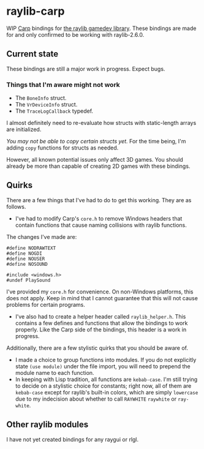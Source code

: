 # raylib-carp

WIP [Carp](https://github.com/carp-lang/Carp) bindings for [the raylib gamedev library](https://github.com/raysan5/raylib). These bindings are made for and only confirmed to be working with raylib-2.6.0.

## Current state

These bindings are still a major work in progress. Expect bugs.

### Things that I'm aware might not work

* The `BoneInfo` struct.
* The `VrDeviceInfo` struct.
* The `TraceLogCallback` typedef.

I almost definitely need to re-evaluate how structs with static-length arrays are initialized.

*You may not be able to copy certain structs yet.* For the time being, I'm adding `copy` functions for structs as needed.

However, all known potential issues only affect 3D games. You should already be more than capable of creating 2D games with these bindings.

## Quirks

There are a few things that I've had to do to get this working. They are as follows.

  * I've had to modify Carp's `core.h` to remove Windows headers that contain functions that cause naming collisions with raylib functions.

  The changes I've made are:

  ```
  #define NODRAWTEXT
  #define NOGDI
  #define NOUSER
  #define NOSOUND

  #include <windows.h>
  #undef PlaySound
  ```

  I've provided my `core.h` for convenience. On non-Windows platforms, this does not apply. Keep in mind that I cannot guarantee that this will not cause problems for certain programs.

  * I've also had to create a helper header called `raylib_helper.h`. This contains a few defines and functions that allow the bindings to work properly. Like the Carp side of the bindings, this header is a work in progress.

Additionally, there are a few stylistic quirks that you should be aware of.

  * I made a choice to group functions into modules. If you do not explicitly state `(use module)` under the file import, you will need to prepend the module name to each function.
  * In keeping with Lisp tradition, all functions are `kebab-case`. I'm still trying to decide on a stylistic choice for constants; right now, all of them are `kebab-case` except for raylib's built-in colors, which are simply `lowercase` due to my indecision about whether to call `RAYWHITE` `raywhite` or `ray-white`.

## Other raylib modules

I have not yet created bindings for any raygui or rlgl.